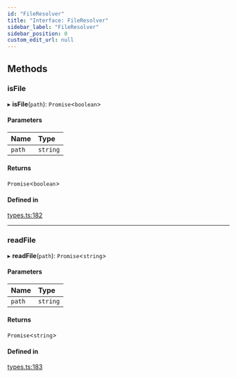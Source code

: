 ```yaml
---
id: "FileResolver"
title: "Interface: FileResolver"
sidebar_label: "FileResolver"
sidebar_position: 0
custom_edit_url: null
---
```


## Methods

### isFile

▸ **isFile**(`path`): `Promise`<`boolean`\>

#### Parameters

| Name | Type |
| :------ | :------ |
| `path` | `string` |

#### Returns

`Promise`<`boolean`\>

#### Defined in

[types.ts:182](https://github.com/codesandbox/sandpack/blob/b675032/sandpack-react/src/types.ts#L182)

___

### readFile

▸ **readFile**(`path`): `Promise`<`string`\>

#### Parameters

| Name | Type |
| :------ | :------ |
| `path` | `string` |

#### Returns

`Promise`<`string`\>

#### Defined in

[types.ts:183](https://github.com/codesandbox/sandpack/blob/b675032/sandpack-react/src/types.ts#L183)
